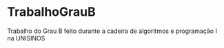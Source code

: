 # TrabalhoGrauB
Trabalho do Grau B feito durante a cadeira de algoritmos e programação I na UNISINOS
